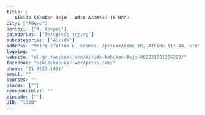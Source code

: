 ```yaml
---
title: |
   Aikido Kobukan Dojo - Adam Adamski (6 Dan)
city: ["Αθήνα"]
perioxi: ["Ν. Κόσμος"]
categories: ["Πολεμικές τέχνες"]
subcategories: ["Aikido"]
address: "Metro station N. Kosmos, Αμεινοκλέους 18, Athina 117 44, Greece"
logoimg: ""
website: "el-gr.facebook.com/Aikido-Kobukan-Dojo-888231501306298/"
facebook: "aikidokobukan.wordpress.com/"
phone: "21 0922 2458"
email: ""
courses: ""
places: [""]
rensponsibles: ""
zipcode: [""]
UID: "1338"
---
```




